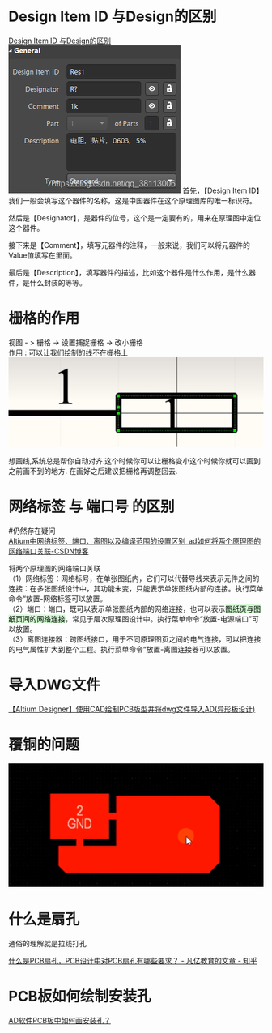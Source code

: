 # Design Item ID 与Design的区别

[Design Item ID 与Design的区别](https://blog.csdn.net/qq_38113006/article/details/109827293#:~:text=%E9%A6%96%E5%85%88%EF%BC%8C%E3%80%90Design%20Item,ID%E3%80%91%E6%88%91%E4%BB%AC%E4%B8%80%E8%88%AC%E4%BC%9A%E5%A1%AB%E5%86%99%E8%BF%99%E4%B8%AA%E5%99%A8%E4%BB%B6%E7%9A%84%E5%90%8D%E7%A7%B0%EF%BC%8C%E8%BF%99%E6%98%AF%E4%B8%AD%E5%9B%BD%E5%99%A8%E4%BB%B6%E5%9C%A8%E8%BF%99%E4%B8%AA%E5%8E%9F%E7%90%86%E5%9B%BE%E5%BA%93%E7%9A%84%E5%94%AF%E4%B8%80%E6%A0%87%E8%AF%86%E7%AC%A6%E3%80%82%20%E7%84%B6%E5%90%8E%E6%98%AF%E3%80%90Designator%E3%80%91%EF%BC%8C%E6%98%AF%E5%99%A8%E4%BB%B6%E7%9A%84%E4%BD%8D%E5%8F%B7%EF%BC%8C%E8%BF%99%E4%B8%AA%E6%98%AF%E4%B8%80%E5%AE%9A%E8%A6%81%E6%9C%89%E7%9A%84%EF%BC%8C%E7%94%A8%E6%9D%A5%E5%9C%A8%E5%8E%9F%E7%90%86%E5%9B%BE%E4%B8%AD%E5%AE%9A%E4%BD%8D%E8%BF%99%E4%B8%AA%E5%99%A8%E4%BB%B6%E3%80%82)
![示例](assets/Pasted%20image%2020231204163236.png)
首先，【Design Item ID】我们一般会填写这个器件的名称，这是中国器件在这个原理图库的唯一标识符。    

然后是【Designator】，是器件的位号，这个是一定要有的，用来在原理图中定位这个器件。   

接下来是【Comment】，填写元器件的注释，一般来说，我们可以将元器件的Value值填写在里面。    

最后是【Description】，填写器件的描述，比如这个器件是什么作用，是什么器件，是什么封装的等等。

# 栅格的作用

视图 - > 栅格 -> 设置捕捉栅格  -> 改小栅格    
作用 : 可以让我们绘制的线不在栅格上  
![](assets/截图_20231205153306.png)

想画线,系统总是帮你自动对齐.这个时候你可以让栅格变小这个时候你就可以画到之前画不到的地方. 在画好之后建议把栅格再调整回去.

# 网络标签 与 端口号 的区别
#仍然存在疑问  
[Altium中网络标签、端口、离图以及编译范围的设置区别\_ad如何将两个原理图的网络端口关联-CSDN博客](https://blog.csdn.net/hzbhao/article/details/120292391)  

将两个原理图的网络端口关联  
（1）网络标签：网络标号，在单张图纸内，它们可以代替导线来表示元件之间的连接：在多张图纸设计中，其功能未变，只能表示单张图纸内部的连接。执行菜单命令“放置-网络标签可以放置。  
（2）端口：端口，既可以表示单张图纸内部的网络连接，也可以表示<mark style="background: #BBFABBA6;">图纸页与图纸页间的网络连接</mark>，常见于层次原理图设计中。执行菜单命令“放置-电源端口”可以放置。  
（3）离图连接器：跨图纸接口，用于不同原理图页之间的电气连接，可以把连接的电气属性扩大到整个工程。执行菜单命令“放置-离图连接器可以放置。  

# 导入DWG文件
[【Altium Designer】使用CAD绘制PCB版型并将dwg文件导入AD(异形板设计)](https://blog.csdn.net/ReadAir/article/details/102561869)  


# 覆铜的问题
![](assets/截图_20231211131859.png)


# 什么是扇孔
通俗的理解就是拉线打孔  

[什么是PCB扇孔，PCB设计中对PCB扇孔有哪些要求？ - 凡亿教育的文章 - 知乎](https://zhuanlan.zhihu.com/p/645479634)  

# PCB板如何绘制安装孔
[AD软件PCB板中如何画安装孔？](https://zhuanlan.zhihu.com/p/285362761)   
